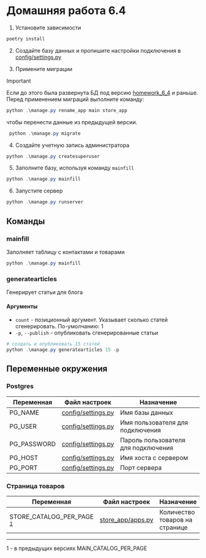 # Домашняя работа 6.4


1. Установите зависимости

``` PowerShell
poetry install
```

2. Создайте базу данных и пропишите настройки подключения в [config/settings.py](config/settings.py#L86-L93)

3. Примените миграции

> [!IMPORTANT]
> 
> Если до этого была развернута БД под версию [homework_6_4](https://github.com/IldarGaleevSkyProHomeworks/django_homeworks/tree/homework_6.4) и раньше.
> Перед применением миграций выполните команду:
> 
> ```PowerShell
> python .\manage.py rename_app main store_app
> ```
> 
> чтобы перенести данные из предыдущей версии.

``` PowerShell 
 python .\manage.py migrate
```

4. Создайте учетную запись администратора

``` PowerShell
python .\manage.py createsuperuser
```

5. Заполните базу, используя команду `mainfill`

``` PowerShell
python .\manage.py mainfill
```

6. Запустите сервер
``` PowerShell
python .\manage.py runserver
```
## Команды

### mainfill

Заполняет таблицу с контактами и товарами

```PowerShell
python .\manage.py mainfill
```

### generatearticles

Генерирует статьи для блога

#### Аргументы

- `count` - позиционный аргумент. Указывает сколько статей сгенерировать. По-умолчанию: 1
- `-p`, `--publish` - опубликовать сгенерированные статьи

```PowerShell
# создать и опубликовать 15 статей
python .\manage.py generatearticles 15 -p
```

## Переменные окружения

### Postgres

| Переменная  | Файл настроек                            | Назначение                          |
|-------------|------------------------------------------|-------------------------------------|
| PG_NAME     | [config/settings.py](config/settings.py) | Имя базы данных                     |
| PG_USER     | [config/settings.py](config/settings.py) | Имя пользователя для подключения    |
| PG_PASSWORD | [config/settings.py](config/settings.py) | Пароль пользователя для подключения |
| PG_HOST     | [config/settings.py](config/settings.py) | Имя хоста с сервером                |
| PG_PORT     | [config/settings.py](config/settings.py) | Порт сервера                        |


### Страница товаров

| Переменная                                           | Файл настроек                          | Назначение                     |
|------------------------------------------------------|----------------------------------------|--------------------------------|
| STORE_CATALOG_PER_PAGE <sup>[1](#old_per_page)</sup> | [store_app/apps.py](store_app/apps.py) | Количество товаров на странице |

---

<a name="old_per_page">1</a> - в предыдущих версиях MAIN_CATALOG_PER_PAGE